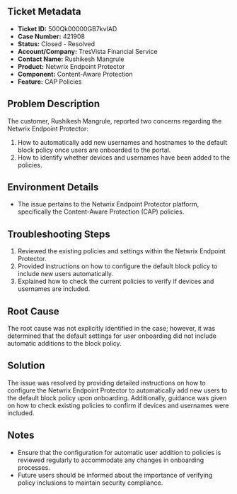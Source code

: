 ## Ticket Metadata
- **Ticket ID:** 500Qk00000GB7kvIAD
- **Case Number:** 421908
- **Status:** Closed - Resolved
- **Account/Company:** TresVista Financial Service
- **Contact Name:** Rushikesh Mangrule
- **Product:** Netwrix Endpoint Protector
- **Component:** Content-Aware Protection
- **Feature:** CAP Policies

## Problem Description
The customer, Rushikesh Mangrule, reported two concerns regarding the Netwrix Endpoint Protector:
1. How to automatically add new usernames and hostnames to the default block policy once users are onboarded to the portal.
2. How to identify whether devices and usernames have been added to the policies.

## Environment Details
- The issue pertains to the Netwrix Endpoint Protector platform, specifically the Content-Aware Protection (CAP) policies.

## Troubleshooting Steps
1. Reviewed the existing policies and settings within the Netwrix Endpoint Protector.
2. Provided instructions on how to configure the default block policy to include new users automatically.
3. Explained how to check the current policies to verify if devices and usernames are included.

## Root Cause
The root cause was not explicitly identified in the case; however, it was determined that the default settings for user onboarding did not include automatic additions to the block policy.

## Solution
The issue was resolved by providing detailed instructions on how to configure the Netwrix Endpoint Protector to automatically add new users to the default block policy upon onboarding. Additionally, guidance was given on how to check existing policies to confirm if devices and usernames were included.

## Notes
- Ensure that the configuration for automatic user addition to policies is reviewed regularly to accommodate any changes in onboarding processes.
- Future users should be informed about the importance of verifying policy inclusions to maintain security compliance.